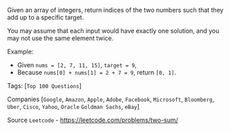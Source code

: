Given an array of integers, return indices of the two numbers such that they add up to a specific target.

You may assume that each input would have exactly one solution, and you may not use the same element twice.

Example:

- Given `nums = [2, 7, 11, 15]`, `target = 9`,
- Because `nums[0] + nums[1] = 2 + 7 = 9`, return `[0, 1]`.


Tags: [`Top 100 Questions`]

Companies [`Google`, `Amazon`, `Apple`, `Adobe`, `Facebook`, `Microsoft`, `Bloomberg`, `Uber`, `Cisco`, `Yahoo`, `Oracle`
`Goldman Sachs`, `eBay`]

Source `Leetcode` - https://leetcode.com/problems/two-sum/